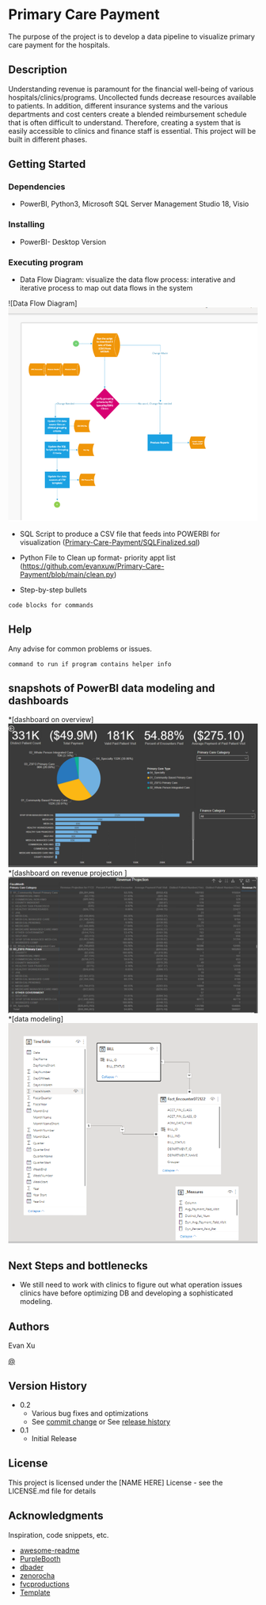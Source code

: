# Primary Care Payment 

The purpose of the project is to develop a data pipeline to visualize primary care payment for the hospitals. 

## Description

Understanding revenue is paramount for the financial well-being of various hospitals/clinics/programs. Uncollected funds decrease resources available to patients.  In addition, different insurance systems and the various departments and cost centers create a blended reimbursement schedule that is often difficult to understand. Therefore, creating a system that is easily accessible to clinics and finance staff is essential. This project will be built in different phases. 

## Getting Started

### Dependencies

* PowerBI, Python3, Microsoft SQL Server Management Studio 18, Visio 

### Installing

* PowerBI- Desktop Version 

### Executing program

* Data Flow Diagram: visualize the data flow process: interative and iterative process to map out data flows in the system 

![Data Flow Diagram]<img src='dataflowdiagram.PNG'>

* SQL Script to produce a CSV file that feeds into POWERBI for visualization ([Primary-Care-Payment/SQLFinalized.sql](https://github.com/evanxuw/Primary-Care-Payment/blob/main/SQLFinalized.sql))

* Python File to Clean up format- priority appt list (https://github.com/evanxuw/Primary-Care-Payment/blob/main/clean.py)

* Step-by-step bullets
```
code blocks for commands
```

## Help

Any advise for common problems or issues.
```
command to run if program contains helper info
```

## snapshots of PowerBI data modeling and dashboards 

*[dashboard on overview] <img src ='overview.PNG'>
*[dashboard on revenue projection ] <img src='RP.PNG'>
*[data modeling] <img src='datamodeling.PNG'>

## Next Steps and bottlenecks
* We still need to work with clinics to figure out what operation issues clinics have before optimizing DB and developing a sophisticated modeling.  

## Authors

Evan Xu

[@](https://twitter.com/)

## Version History

* 0.2
    * Various bug fixes and optimizations
    * See [commit change]() or See [release history]()
* 0.1
    * Initial Release

## License

This project is licensed under the [NAME HERE] License - see the LICENSE.md file for details

## Acknowledgments

Inspiration, code snippets, etc.
* [awesome-readme](https://github.com/matiassingers/awesome-readme)
* [PurpleBooth](https://gist.github.com/PurpleBooth/109311bb0361f32d87a2)
* [dbader](https://github.com/dbader/readme-template)
* [zenorocha](https://gist.github.com/zenorocha/4526327)
* [fvcproductions](https://gist.github.com/fvcproductions/1bfc2d4aecb01a834b46)
* [Template](https://gist.githubusercontent.com/DomPizzie/7a5ff55ffa9081f2de27c315f5018afc/raw/d59043abbb123089ad6602aba571121b71d91d7f/README-Template.md)
